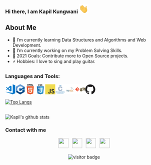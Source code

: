 ### Hi there, I am Kapil Kungwani <img src="https://raw.githubusercontent.com/kapilkungwani/kapilkungwani/master/assets/Hi.gif?raw=true" width="30px">

## About Me

- 🌱 I’m currently learning Data Structures and Algorithms and Web Development.
- 🔭 I’m currently working on my Problem Solving Skills.
- 🥅 2021 Goals: Contribute more to Open Source projects.
- ⚡ Hobbies: I love to sing and play guitar.


### Languages and Tools:

<img align="left" alt="Visual Studio Code" width="32px" src="https://raw.githubusercontent.com/github/explore/80688e429a7d4ef2fca1e82350fe8e3517d3494d/topics/visual-studio-code/visual-studio-code.png" />
<img align="left" alt="CPP" width="32px" src="https://raw.githubusercontent.com/github/explore/80688e429a7d4ef2fca1e82350fe8e3517d3494d/topics/cpp/cpp.png" />
<img align="left" alt="HTML5" width="32px" src="https://raw.githubusercontent.com/github/explore/80688e429a7d4ef2fca1e82350fe8e3517d3494d/topics/html/html.png" />
<img align="left" alt="CSS3" width="32px" src="https://raw.githubusercontent.com/github/explore/80688e429a7d4ef2fca1e82350fe8e3517d3494d/topics/css/css.png" />
<img align="left" alt="JavaScript" width="32px" src="https://raw.githubusercontent.com/github/explore/80688e429a7d4ef2fca1e82350fe8e3517d3494d/topics/javascript/javascript.png" />
<img align="left" alt="C" width="32px" src="https://raw.githubusercontent.com/github/explore/80688e429a7d4ef2fca1e82350fe8e3517d3494d/topics/c/c.png" />
<img align="left" alt="MySQL" width="32px" src="https://raw.githubusercontent.com/github/explore/80688e429a7d4ef2fca1e82350fe8e3517d3494d/topics/mysql/mysql.png" />
<img align="left" alt="Git" width="32px" src="https://raw.githubusercontent.com/github/explore/80688e429a7d4ef2fca1e82350fe8e3517d3494d/topics/git/git.png" />
<img align="left" alt="GitHub" width="32px" src="https://raw.githubusercontent.com/github/explore/78df643247d429f6cc873026c0622819ad797942/topics/github/github.png" />

<br /> <br />

[![Top Langs](https://github-readme-stats.vercel.app/api/top-langs/?username=kapilkungwani&layout=compact&theme=nightowl)](https://github.com/anuraghazra/github-readme-stats)
 <br /> <br />

![Kapil's github stats](https://github-readme-stats.vercel.app/api?username=kapilkungwani&show_icons=true&theme=midnight-purple)


### Contact with me

<p align="center">
    <a href="mailto:kapilkungwani1820@gmail.com" alt="Mail"><img height="32px" width="32px" src="https://cdn.jsdelivr.net/npm/simple-icons@v3/icons/gmail.svg" /></a>&nbsp;&nbsp;
    <a href="https://www.linkedin.com/in/kapil-kungwani-kk1820/" alt="Linkedin"><img height="32px" width="32px" src="https://cdn.jsdelivr.net/npm/simple-icons@v3/icons/linkedin.svg" /></a>&nbsp;&nbsp;
    <a href="https://github.com/kapilkungwani" alt="GitHub"><img height="32px" width="32px" src="https://cdn.jsdelivr.net/npm/simple-icons@v3/icons/github.svg" /></a>&nbsp;&nbsp;
    <a href="https://github.com/kapilkungwani" alt="Instagram"><img height="32px" width="32px" src="https://cdn.jsdelivr.net/npm/simple-icons@v3/icons/instagram.svg" /></a>
    <br /> <br />
    <img src="https://visitor-badge.laobi.icu/badge?page_id=kapilkungwani" alt="visitor badge"/>
</p>
